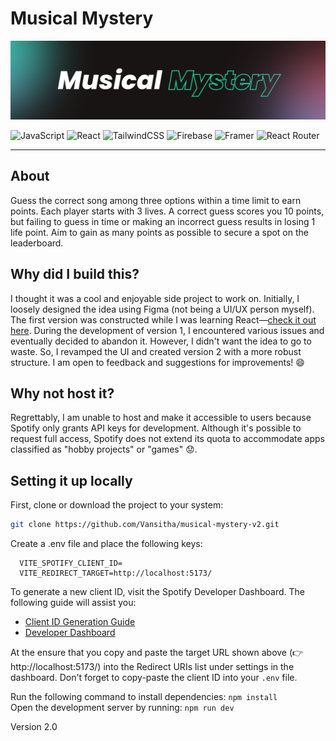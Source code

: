 # Musical Mystery

![Banner](/images/Cover.png)
<br>

![JavaScript](https://img.shields.io/badge/javascript-%23323330.svg?style=for-the-badge&logo=javascript&logoColor=%23F7DF1E)
![React](https://img.shields.io/badge/react-%2320232a.svg?style=for-the-badge&logo=react&logoColor=%2361DAFB)
![TailwindCSS](https://img.shields.io/badge/tailwindcss-%2338B2AC.svg?style=for-the-badge&logo=tailwind-css&logoColor=white)
![Firebase](https://img.shields.io/badge/Firebase-039BE5?style=for-the-badge&logo=Firebase&logoColor=white)
![Framer](https://img.shields.io/badge/Framer-black?style=for-the-badge&logo=framer&logoColor=blue)
![React Router](https://img.shields.io/badge/React_Router-CA4245?style=for-the-badge&logo=react-router&logoColor=white)

---

## About

Guess the correct song among three options within a time limit to earn points. Each player starts with 3 lives. A correct guess scores you 10 points, but failing to guess in time or making an incorrect guess results in losing 1 life point. Aim to gain as many points as possible to secure a spot on the leaderboard.

## Why did I build this?

I thought it was a cool and enjoyable side project to work on. Initially, I loosely designed the idea using Figma (not being a UI/UX person myself). The first version was constructed while I was learning React—[check it out here](https://github.com/Vansitha/musical-mystery). During the development of version 1, I encountered various issues and eventually decided to abandon it. However, I didn't want the idea to go to waste. So, I revamped the UI and created version 2 with a more robust structure. I am open to feedback and suggestions for improvements! 😄

## Why not host it?

Regrettably, I am unable to host and make it accessible to users because Spotify only grants API keys for development. Although it's possible to request full access, Spotify does not extend its quota to accommodate apps classified as "hobby projects" or "games" 😟.

## Setting it up locally

First, clone or download the project to your system:

```bash
git clone https://github.com/Vansitha/musical-mystery-v2.git
```

Create a .env file and place the following keys:

```
  VITE_SPOTIFY_CLIENT_ID=
  VITE_REDIRECT_TARGET=http://localhost:5173/
```

To generate a new client ID, visit the Spotify Developer Dashboard. The following guide will assist you:

- [Client ID Generation Guide](https://developer.spotify.com/documentation/web-api/concepts/apps)
- [Developer Dashboard](https://developer.spotify.com/dashboard)

At the ensure that you copy and paste the target URL shown above (👉 http://localhost:5173/) into the Redirect URIs list under settings in the dashboard. Don't forget to copy-paste the client ID into your `.env` file.

Run the following command to install dependencies: `npm install`<br>
Open the development server by running: `npm run dev`

Version 2.0
